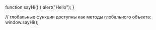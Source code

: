 function sayHi() 
{
  alert("Hello");
}

// глобальные функции доступны как методы глобального объекта:
window.sayHi();
